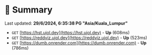 # 📖 Summary
Last updated: **29/6/2024, 6:35:38 PG "Asia/Kuala_Lumpur"**

- `GET` [https://hst.ujol.dev](https://hst.ujol.dev) - **Up** (608ms)
- `GET` [https://reddviz.ujol.dev](https://reddviz.ujol.dev) - **Up** (523ms)
- `GET` [https://dumb.onrender.com](https://dumb.onrender.com) - **Up** (786ms)

